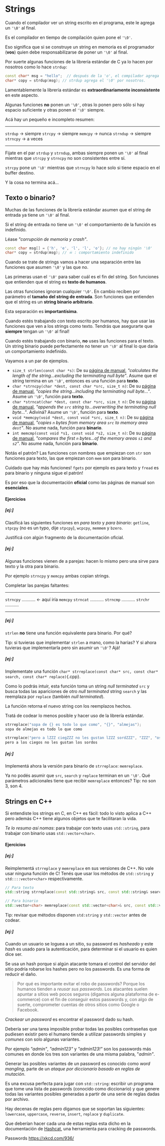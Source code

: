 
# Strings

Cuando el compilador ver un string escrito en el programa, este le
agrega un `'\0'` al final.

Es el compilador en tiempo de compilación quien pone el `'\0'`.

Eso significa que si se construye un string en memoria es el programador
(**vos**) quien debe responsabilizarse de poner un `'\0'` al final.

Por suerte algunas funciones de la librería estándar de C ya lo hacen
por nosotros como lo hace `strdup`:

```cpp
const char* msg = "hello";  // después de la 'o', el compilador agrega el '\0'.
char* copy = strdup(msg); // strdup agrega el '\0' por nosotros.
```

Lamentablemente la librería estándar es **extraordinariamente
inconsistente** en este aspecto.

Algunas funciones **no** ponen un `'\0'`, otras lo ponen pero sólo si
hay espacio suficiente y otras ponen el `'\0'` siempre.

Acá hay un pequeño e incompleto resumen:


---------------------   ---------------------   -----------------
`strdup`  →  siempre    `strcpy`  →  siempre    `memcpy` →  nunca
`strndup` →  siempre    `strncpy` →  a veces
---------------------   ---------------------   -----------------

Fijate en el par `strdup` y `strndup`, ambas siempre ponen un `'\0'` al
final mientras que `strcpy` y `strncpy` no son consistentes entre sí.

`strcpy` pone un `'\0'` mientras que `strncpy` lo hace solo si tiene
espacio en el buffer destino.

Y la cosa no termina acá...

## Texto o binario?

Muchas de las funciones de la librería estándar asumen que el string de
entrada ya tiene un `'\0'` al final.

Si el string de entrada no tiene un `'\0'` el comportamiento de la
función es indefinido.

Léase *"corrupción de memoria y crash"*.

```cpp
const char msg[] = {'h', 'e', 'l', 'l', 'o'}; // no hay ningún '\0'
char* copy = strdup(msg); // ☠ : comportamiento indefinido
```

Cuando se trate de strings vamos a hacer una separación entre las
funciones que asumen `'\0'` y las que no.

Las primeras usan el `'\0'` para saber cuál es el fin del string. Son
funciones que entienden que el string es **texto de humanos**.

Las otras funciones ignoran cualquier `'\0'`. En cambio reciben
por parámetro el **tamaño del string de entrada**. Son funciones que
entienden que el string es un **string binario arbitrario**.

Esta separación es **importantísima**.

Cuando estés trabajando con texto escrito por humanos, hay que usar
las funciones que ven a los strings como texto. Tendrás que asegurarte
que **siempre** tengan un `'\0'` al final!

Cuando estés trabajando con binario, **no** uses las funciones para el
texto. Un string binario puede perfectamente no tener un `'\0'` al final
lo que daría un comportamiento indefinido.

Vayamos a un par de ejemplos.

 - `size_t strlen(const char *s)`: De su [página de
manual](https://man7.org/linux/man-pages/man3/strlen.3.html),
*"calculates the length of the string...excluding the terminating null
byte"*. Asume que el string termina en un `'\0'`, entonces es una
función para **texto**.
 - `char *strncpy(char *dest, const char *src, size_t n)`: De su [página de
manual](https://man7.org/linux/man-pages/man3/strcpy.3.html), *"copies
the string...including the terminating null byte..."*. Asume un `'\0'`,
función para **texto**.
 - `char *strncat(char *dest, const char *src, size_t n)`: De su [página de
manual](https://man7.org/linux/man-pages/man3/strcat.3.html), *"appends
the `src` string to...overwriting the terminating null byte..."*.
Adiviná? Asume un `'\0'`, función para **texto**.
 - `void *memcpy(void *dest, const void *src, size_t n)`: De su [página
de manual](https://man7.org/linux/man-pages/man3/memcpy.3.html),
*"copies `n` bytes from memory area `src` to memory area `dest`"*. No
asume nada, función para **binario**.
 - `int memcmp(const void *s1, const void *s2, size_t n)`: De su [página
de manual](https://man7.org/linux/man-pages/man3/memcmp.3.html),
*"compares the first `n` bytes...of the memory areas `s1` and `s2`"*. No
asume nada, función para **binario**.

Notás el patrón? Las funciones con nombres que empiezan con `str` son
funciones para texto, las que empiezan con `mem` son para binario.

Cuidado que hay más funciones! `fgets` por ejemplo es para texto y
`fread` es para binario y ninguna sigue el patrón!

Es por eso que la documentación **oficial** como las páginas de manual
son **esenciales**.

#### Ejercicios

##### [ej:]
Clasificá las siguientes funciones en *para texto* y *para binario*:
`getline`, `stpcpy` (no es un typo, dije `stpcpy`), `wcpcpy`, `memmem` y
`bzero`.

Justificá con algún fragmento de la documentación oficial.

##### [ej:]
Algunas funciones vienen de a parejas: hacen lo mismo pero una sirve
para texto y la otra para binario.

Por ejemplo `strncpy` y `memcpy` ambas copian strings.

Completar las parejas faltantes:

---------  ------------- ---------------------
`strncpy`   ...........   ← aquí iría `memcpy`
`strncat`   ...........
`strncmp`   ...........
`strchr`    ...........
---------  ------------- ---------------------


##### [ej:]
`strlen` **no** tiene una función equivalente para binario. Por qué?

Tip: si tuvieras que implementar `strlen` a mano, como la harías? Y si
ahora tuvieras que implementarla pero sin asumir un `'\0'`? Ajá!


##### [ej:]
Implementate una función `char* strreplace(const char* src, const char*
search, const char* replace)`{.cpp}.

Como lo podrás intuir, esta función toma
un string *null terminated* `src` y busca todas las apariciones de otro
*null terminated* string `search` y las reemplaza por `replace`
(también *null terminated*).

La función retorna el nuevo string con los reemplazos hechos.

Tratá de codear lo menos posible y hacer uso de la librería estándar.

```cpp
strreplace("sopa de {} es todo lo que como", "{}", "almejas");
sopa de almejas es todo lo que como

strreplace("pero a lZZZ ciegZZZ no les gustan lZZZ sordZZZ", "ZZZ", "os");
pero a los ciegos no les gustan los sordos
```


##### [ej:]
Implementá ahora la versión para binario de `strreplace`: `memreplace`.

Ya no podés asumir que `src`, `search` y `replace` terminan en un
`'\0'`. Qué parámetros adicionales tiene que recibir `memreplace`
entonces? Tip: no son 3, son 4.

## Strings en C++

Si entendiste los strings en C, en C++ es fácil: todo lo visto aplica a
C++ pero además C++ tiene algunos objetos que te facilitaran la vida.

*Te lo resumo así nomas*: para trabajar con texto usas `std::string`,
para trabajar con binario usas `std::vector<char>`.

#### Ejercicios

##### [ej:]

Reimplementá `strreplace` y `memreplace` en sus versiones de C++. No
vale usar ninguna función de C! Tenés que usar los métodos de
`std::string` y `std::::vector<char>` respectivamente.

```cpp
// Para texto
std::string strreplace(const std::string& src, const std::string& search, const std::string& replace);

// Para binario
std::vector<char> memreplace(const std::vector<char>& src, const std::vector<char>& search, const std::vector<char>& replace);
```

Tip: revisar que métodos disponen `std:string` y `std::vector` antes de
codear.


##### [ej:]
Cuando un usuario se loguea a un sitio, su password es *hasheado* y
este *hash* es usado para la autenticación, para determinar si el
usuario es quien dice ser.

Se usa un hash porque si algún atacante tomara el control del servidor
del sitio podría robarse los hashes pero no los passwords. Es una forma
de reducir el daño.

> Por qué es importante evitar el robo de passwords? Porque los humanos
> tienden a *reusar sus passwords*. Los atacantes suelen apuntar a sitios
> web pocos seguros (digamos alguna plataforma de e-commerce) con el fin
> de conseguir estos passwords y, con algo de suerte, comprometer
> cuentas de otros sitios como Google o Facebook.

*Crackear un password* es encontrar el password dado su hash.

Debería ser una tarea imposible probar todas las posibles contraseñas
que pudiesen existir pero el humano tiende a utilizar passwords simples
y *comunes* con solo algunas variantes.

Por ejemplo *"admin"*, *"admin123"* y *"admin123!"* son los passwords
más comunes en donde los tres son variantes de una misma palabra,
"*admin"*.

Generar las posibles variantes de un password es conocido como *word
mangling*, parte de un *ataque por diccionario basado en
reglas de mutación*.

Es una excusa perfecta para jugar con `std::string`: escribir un
programa que tome una lista de passwords (conocido como diccionario) y
que genere todas las variantes posibles generadas a partir de una serie
de reglas dadas por archivo.

Hay decenas de reglas pero digamos que se soportan las siguientes:
`lowercase`, `uppercase`, `reverse`, `insert`, `replace` y
`duplicate`.

Que deberían hacer cada una de estas reglas esta dicho en
la documentación de [Hashcat](https://hashcat.net/wiki/doku.php?id=rule_based_attack),
una herramienta para cracking de passwords.

Passwords
https://xkcd.com/936/



